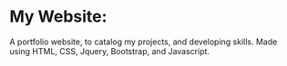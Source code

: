 # My Website:

A portfolio website, to catalog my projects, and developing skills.
Made using HTML, CSS, Jquery, Bootstrap, and Javascript.
